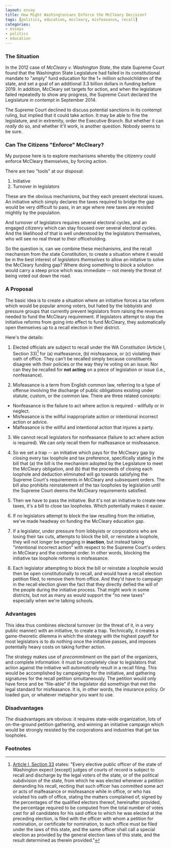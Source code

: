 ```yaml
---
layout: essay
title: How Might Washingtonians Enforce the McCleary Decision?
tags: [politics, education, mccleary, misfeasance, recall]
categories: 
- essays
- politics
- education
---
```


### The Situation ###

In the 2012 case of _McCleary v. Washington State_, the state Supreme Court found that the Washington State Legislature had failed in its constitutional mandate to "amply" fund education for the 1+ million schoolchildren of the state, and set a goal of an additional 3.3 billion dollars in funding before 2019.  In addition, McCleary set targets for action, and when the legislature failed repeatedly to show any progress, the Supreme Court declared the Legislature in contempt in September 2014.  

The Supreme Court declined to discuss potential sanctions in its contempt ruling, but implied that it could take action.  It may be able to fine the legislature, and in extremity, order the Executive Branch.  But whether it can _really_ do so, and whether it'll work, is another question.  Nobody seems to be sure.

### Can The Citizens "Enforce" McCleary? ###

My purpose here is to explore mechanisms whereby the citizenry could enforce McCleary themselves, by forcing action.  

There are two "tools" at our disposal:

1.  Initiative
1.  Turnover in legislators

These are the obvious mechanisms, but they each present electoral issues.  An initiative which simply declares the taxes required to bridge the gap would be very difficult to pass, in an age where new taxes are resisted mightily by the population.  

And turnover of legislators requires several electoral cycles, and an engaged citizenry which can stay focused over several electoral cycles.  And the likelihood of that is well understood by the legislators themselves, who will see no real threat to their officeholding.

So the question is, can we combine these mechanisms, and the recall mechanism from the state Constitution, to create a situation where it would be in the best interest of _legislators themselves_ to allow an initative to solve the McCleary funding gap?  Where doing something to _block_ a solution would carry a steep price which was immediate -- not merely the threat of being voted out down the road.    


### A Proposal ###

The basic idea is to create a situation where an initiative forces a tax reform which would be popular among voters, but hated by the lobbyists and pressure groups that currently prevent legislators from raising the revenues needed to fund the McCleary requirement.  If legislators attempt to stop the initiative reforms from going into effect to fund McCleary, they automatically open themselves up to a recall election in their district.  

Here's the details:

1.  Elected officials are subject to recall under the WA Constitution (Article I, Section 33)[^recall] for (a) malfeasance, (b) misfeasance, or (c) violating their oath of office.  They can't be recalled simply because constituents disagree with their policies or the way they're voting on an issue.  Nor can they be recalled for **not acting** on a piece of legislation or issue (i.e., nonfeasance). 

2.  Misfeasance is a term from English common law, referring to a type of offense involving the discharge of public obligations existing under statute, custom, or the common law.  There are three related concepts:

* Nonfeasance is the failure to act where action is required - willfully or in neglect.
* Misfeasance is the willful inappropriate action or intentional incorrect action or advice.
* Malfeasance is the willful and intentional action that injures a party.

3.  We cannot recall legislators for nonfeasance (failure to act where action is required).  We can only recall them for malfeasance or misfeasance. 

4.  So we set a trap -- an initiative which pays for the McCleary gap by closing every tax loophole and tax preference, specifically stating in the bill that (a) the bill is the mechanism adopted by the Legislature to meet the McCleary obligation, and (b) that the proceeds of closing each loophole and deduction eliminated will go towards satisfying the Supreme Court's requirements in McCleary and subsequent orders.  The bill also prohibits reinstatement of the tax loopholes by legislation until the Supreme Court deems the McCleary requirements satisfied.   

5.  Then we have to pass the initiative.  But it's not an initiative to create new taxes, it's a bill to close tax loopholes.  Which potentially makes it easier.

6.  If no legislators attempt to block the law resulting from the initiative, we've made headway on funding the McCleary education gap.  

7.  If a legislator, under pressure from lobbyists or corporations who are losing their tax cuts, attempts to block the bill, or reinstate a loophole, they will not longer be engaging in **inaction**, but instead taking "intentional incorrect action" with respect to the Supreme Court's orders in McCleary and the contempt order.  In other words, blocking the initiative tax loophole reforms is misfeasance.  

8.  Each legislator attempting to block the bill or reinstate a loophole would then be open constitutionally to recall, and would have a recall election petition filed, to remove them from office.  And they'd have to campaign in the recall election given the fact that they directly defied the will of the people during the initiative process.  That might work in some districts, but not as many as would support the "no new taxes" especially when we're talking schools.    

### Advantages ###

This idea thus combines electoral turnover (or the threat of it, in a very public manner) with an initiative, to create a trap.  Technically, it creates a game-theoretic dilemma in which the strategy with the highest payoff for most legislators is to do nothing once the initiative passes, and imposes potentially heavy costs on taking further action.  

The strategy makes use of _precommitment_ on the part of the organizers, and complete information:  it must be completely clear to legislators that action against the initiative will _automatically_ result in a recall filing.  This would be accomplished by campaigning for the initiative, and gathering signatures for the recall petition simultaneously.  The petition would only have force and be "file-able" if the legislator did somethign that met the legal standard for misfeasance.  It is, in other words, the insurance policy.  Or loaded gun, or whatever metaphor you want to use.  

### Disadvantages ###

The disadvantages are obvious:  it requires state-wide organization, lots of on-the-ground petition gathering, and winning an initiative campaign which would be strongly resisted by the corporations and industries that get tax loopholes.  



### Footnotes ###

[^recall]: [Article I, Section 33](http://www.leg.wa.gov/LAWSANDAGENCYRULES/Pages/constitution.aspx) states:  "Every elective public officer of the state of Washington expect [except] judges of courts of record is subject to recall and discharge by the legal voters of the state, or of the political subdivision of the state, from which he was elected whenever a petition demanding his recall, reciting that such officer has committed some act or acts of malfeasance or misfeasance while in office, or who has violated his oath of office, stating the matters complained of, signed by the percentages of the qualified electors thereof, hereinafter provided, the percentage required to be computed from the total number of votes cast for all candidates for his said office to which he was elected at the preceding election, is filed with the officer with whom a petition for nomination, or certificate for nomination, to such office must be filed under the laws of this state, and the same officer shall call a special election as provided by the general election laws of this state, and the result determined as therein provided."
